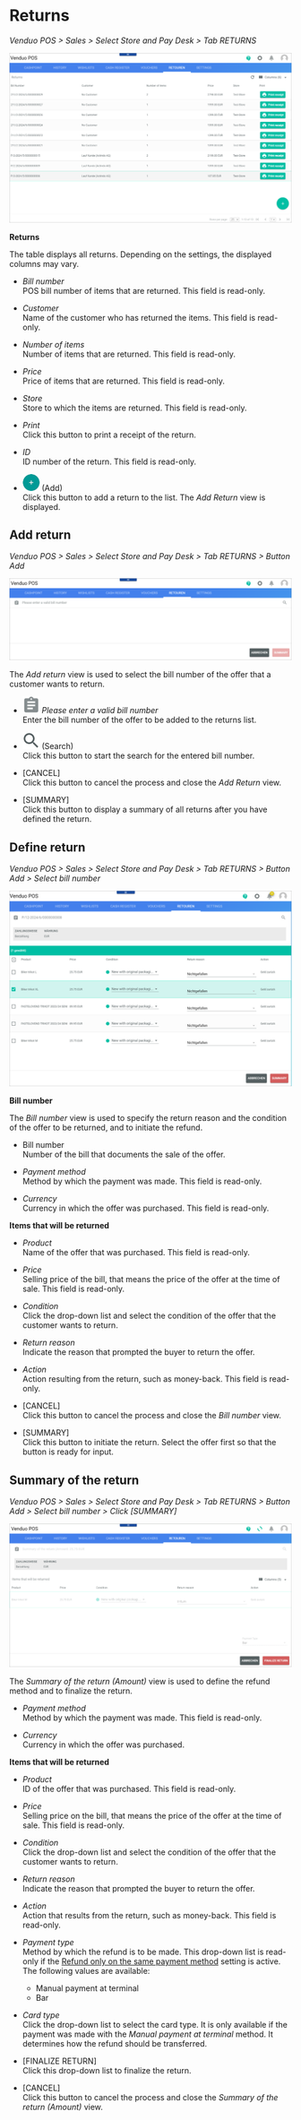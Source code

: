# Returns

*Venduo POS > Sales > Select Store and Pay Desk > Tab RETURNS*

![Returns](../../Assets/Screenshots/POS/Sales/Retouren/Retouren.png "[Returns]")

**Returns**

The table displays all returns. Depending on the settings, the displayed columns may vary.

- *Bill number*   
    POS bill number of items that are returned. This field is read-only.

- *Customer*   
    Name of the customer who has returned the items. This field is read-only.

- *Number of items*   
    Number of items that are returned. This field is read-only.

- *Price*   
    Price of items that are returned. This field is read-only.

- *Store*   
    Store to which the items are returned. This field is read-only.

- *Print*   
    Click this button to print a receipt of the return.

- *ID*   
    ID number of the return. This field is read-only.

- ![Add](../../Assets/Icons/Plus01.png "[Add]") (Add)   
    Click this button to add a return to the list. The *Add Return* view is displayed.



## Add return

*Venduo POS > Sales > Select Store and Pay Desk > Tab RETURNS > Button Add*

![Add return](../../Assets/Screenshots/POS/Sales/Retouren/Add.png "[Add return]")

The *Add return* view is used to select the bill number of the offer that a customer wants to return.


- *![Clipboard](../../Assets/Icons/Clipboard.png "[Clipboard]") Please enter a valid bill number*    
    Enter the bill number of the offer to be added to the returns list.

- ![Search](../../Assets/Icons/Search.png "[Search]") (Search)   
    Click this button to start the search for the entered bill number.

- [CANCEL]   
    Click this button to cancel the process and close the *Add Return* view.

- [SUMMARY]   
    Click this button to display a summary of all returns after you have defined the return.



## Define return

*Venduo POS > Sales > Select Store and Pay Desk > Tab RETURNS > Button Add > Select bill number*

![Define return](../../Assets/Screenshots/POS/Sales/Retouren/DefineReturn.png "[Define return]")

**Bill number**

The *Bill number* view is used to specify the return reason and the condition of the offer to be returned, and to initiate the refund.

- Bill number   
    Number of the bill that documents the sale of the offer.

- *Payment method*   
    Method by which the payment was made. This field is read-only.

- *Currency*  
    Currency in which the offer was purchased. This field is read-only.

**Items that will be returned**

- *Product*   
    Name of the offer that was purchased. This field is read-only.

- *Price*   
    Selling price of the bill, that means the price of the offer at the time of sale. This field is read-only.

- *Condition*   
    Click the drop-down list and select the condition of the offer that the customer wants to return.

- *Return reason*     
    Indicate the reason that prompted the buyer to return the offer.

- *Action*  
    Action resulting from the return, such as money-back. This field is read-only.

- [CANCEL]    
    Click this button to cancel the process and close the *Bill number* view.

- [SUMMARY]   
    Click this button to initiate the return. Select the offer first so that the button is ready for input.

## Summary of the return

*Venduo POS > Sales > Select Store and Pay Desk > Tab RETURNS > Button Add > Select bill number > Click [SUMMARY]*

![Summary of the return](../../Assets/Screenshots/POS/Sales/Retouren/SummaryOFReturn.png "[Summary of the return]")

The *Summary of the return (Amount)* view is used to define the refund method and to finalize the return.

- *Payment method*   
    Method by which the payment was made. This field is read-only.

- *Currency*   
    Currency in which the offer was purchased.

**Items that will be returned**

- *Product*   
    ID of the offer that was purchased. This field is read-only.

- *Price*   
    Selling price on the bill, that means the price of the offer at the time of sale. This field is read-only.

- *Condition*   
    Click the drop-down list and select the condition of the offer that the customer wants to return.

- *Return reason*     
    Indicate the reason that prompted the buyer to return the offer.

- *Action*  
    Action that results from the return, such as money-back. This field is read-only.

- *Payment type*   
    Method by which the refund is to be made. This drop-down list is read-only if the [Refund only on the same payment method](../UserInterface/02a_GlobalSettings.md#refund-only-on-the-same-payment-method) setting is active.
    The following values are available:
    - Manual payment at terminal
    - Bar

- *Card type*     
    Click the drop-down list to select the card type. It is only available if the payment was made with the *Manual payment at terminal* method. It determines how the refund should be transferred.

- [FINALIZE RETURN]   
    Click this drop-down list to finalize the return.

- [CANCEL]    
    Click this button to cancel the process and close the *Summary of the return (Amount)* view.


